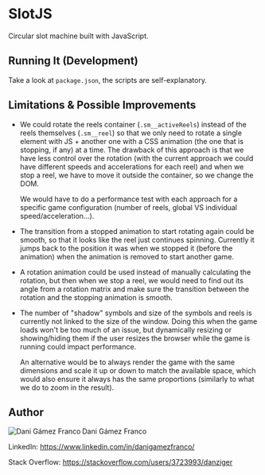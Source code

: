 SlotJS
======

Circular slot machine built with JavaScript.


Running It (Development)
------------------------

Take a look at `package.json`, the scripts are self-explanatory.


Limitations & Possible Improvements
-----------------------------------

- We could rotate the reels container (`.sm__activeReels`) instead of the reels themselves (`.sm__reel`) so that we only need to rotate a single element with JS + another one with a CSS animation (the one that is stopping, if any) at a time. The drawback of this approach is that we have less control over the rotation (with the current approach we could have different speeds and accelerations for each reel) and when we stop a reel, we have to move it outside the container, so we change the DOM.

  We would have to do a performance test with each approach for a specific game configuration (number of reels, global VS individual speed/acceleration...).

- The transition from a stopped animation to start rotating again could be smooth, so that it looks like the reel just continues spinning. Currently it jumps back to the position it was when we stopped it (before the animation) when the animation is removed to start another game.

- A rotation animation could be used instead of manually calculating the rotation, but then when we stop a reel, we would need to find out its angle from a rotation matrix and make sure the transition between the rotation and the stopping animation is smooth.

- The number of "shadow" symbols and size of the symbols and reels is currently not linked to the size of the window. Doing this when the game loads won't be too much of an issue, but dynamically resizing or showing/hiding them if the user resizes the browser while the game is running could impact performance.

  An alternative would be to always render the game with the same dimensions and scale it up or down to match the available space, which would also ensure it always has the same proportions (similarly to what we do to zoom in the result).


Author
------

<img
    src="https://s.gravatar.com/avatar/ff1de7f1a325c8005379a310949f7f23?s=128"
    alt="Dani Gámez Franco"
    align="left"
/>

Dani Gámez Franco

LinkedIn: https://www.linkedin.com/in/danigamezfranco/

Stack Overflow: https://stackoverflow.com/users/3723993/danziger
